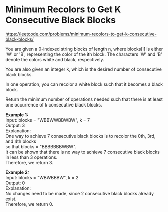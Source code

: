 # Minimum Recolors to Get K Consecutive Black Blocks
https://leetcode.com/problems/minimum-recolors-to-get-k-consecutive-black-blocks/

You are given a 0-indexed string blocks of length n, where blocks[i] is either 'W' or 'B', representing the color of the ith block. The characters 'W' and 'B' denote the colors white and black, respectively.

You are also given an integer k, which is the desired number of consecutive black blocks.

In one operation, you can recolor a white block such that it becomes a black block.

Return the minimum number of operations needed such that there is at least one occurrence of k consecutive black blocks.

 
<b>Example 1:</b>\
Input: blocks = "WBBWWBBWBW", k = 7\
Output: 3\
Explanation:\
One way to achieve 7 consecutive black blocks is to recolor the 0th, 3rd, and 4th blocks\
so that blocks = "BBBBBBBWBW". \
It can be shown that there is no way to achieve 7 consecutive black blocks in less than 3 operations.\
Therefore, we return 3.

<b>Example 2:</b>\
Input: blocks = "WBWBBBW", k = 2\
Output: 0\
Explanation:\
No changes need to be made, since 2 consecutive black blocks already exist.\
Therefore, we return 0.